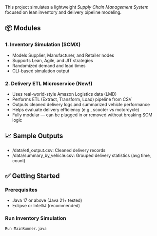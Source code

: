 This project simulates a lightweight *Supply Chain Management System* focused on lean inventory and delivery pipeline modeling.

## 📦 Modules

### 1. Inventory Simulation (SCMX)
- Models Supplier, Manufacturer, and Retailer nodes
- Supports Lean, Agile, and JIT strategies
- Randomized demand and lead times
- CLI-based simulation output

### 2. Delivery ETL Microservice (New!)
- Uses real-world-style Amazon Logistics data (LMD)
- Performs ETL (Extract, Transform, Load) pipeline from CSV
- Outputs cleaned delivery logs and summarized vehicle performance
- Helps evaluate delivery efficiency (e.g., scooter vs motorcycle)
- Fully modular — can be plugged in or removed without breaking SCM logic

## 📈 Sample Outputs

- /data/etl_output.csv: Cleaned delivery records
- /data/summary_by_vehicle.csv: Grouped delivery statistics (avg time, count)

## ✅ Getting Started

### Prerequisites
- Java 17 or above (Java 21+ tested)
- Eclipse or IntelliJ (recommended)

### Run Inventory Simulation
```bash
Run MainRunner.java
